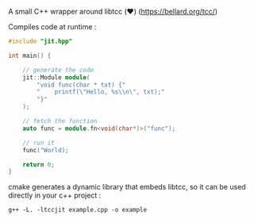 
A small C++ wrapper around libtcc (❤️) (https://bellard.org/tcc/)

Compiles code at runtime :

```c++
#include "jit.hpp"

int main() {

    // generate the code
    jit::Module module(
        "void func(char * txt) {"
        "    printf(\"Hello, %s\\n\", txt);"
        "}"
    );

    // fetch the function
    auto func = module.fn<void(char*)>("func");

    // run it
    func("World);

    return 0;
}
```



cmake generates a dynamic library that embeds libtcc, so it can be used directly in your c++ project :

```
g++ -L. -ltccjit example.cpp -o example
```